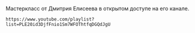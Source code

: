Мастеркласс от Дмитрия Елисеева в открытом доступе на его канале.

``https://www.youtube.com/playlist?list=PLE20id3DjfFnio1Sm7WFOThtfqDGQdJgU``